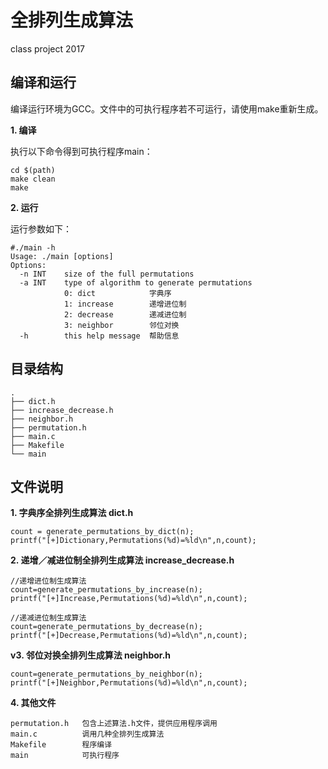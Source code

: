 # 全排列生成算法
class project 2017

## 编译和运行

编译运行环境为GCC。文件中的可执行程序若不可运行，请使用make重新生成。

**1. 编译**

执行以下命令得到可执行程序main：

```
cd $(path)
make clean
make
```

**2. 运行**

运行参数如下：

```
#./main -h
Usage: ./main [options]
Options:
  -n INT    size of the full permutations
  -a INT    type of algorithm to generate permutations
            0: dict            字典序
            1: increase        递增进位制
            2: decrease        递减进位制
            3: neighbor        邻位对换
  -h        this help message  帮助信息
```


## 目录结构

```
.
├── dict.h
├── increase_decrease.h
├── neighbor.h
├── permutation.h
├── main.c
├── Makefile
└── main
```

## 文件说明

**1. 字典序全排列生成算法 dict.h**

```
count = generate_permutations_by_dict(n);
printf("[+]Dictionary,Permutations(%d)=%ld\n",n,count);
```

**2. 递增／减进位制全排列生成算法 increase_decrease.h**

```
//递增进位制生成算法
count=generate_permutations_by_increase(n);
printf("[+]Increase,Permutations(%d)=%ld\n",n,count);

//递减进位制生成算法
count=generate_permutations_by_decrease(n);
printf("[+]Decrease,Permutations(%d)=%ld\n",n,count);
```

**v3. 邻位对换全排列生成算法 neighbor.h**

```
count=generate_permutations_by_neighbor(n);
printf("[+]Neighbor,Permutations(%d)=%ld\n",n,count);
```

**4. 其他文件**

```
permutation.h   包含上述算法.h文件，提供应用程序调用
main.c          调用几种全排列生成算法
Makefile        程序编译
main            可执行程序
```
